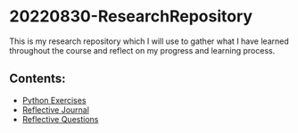 # 20220830-ResearchRepository
This is my research repository which I will use to gather what I have learned throughout the course and reflect on my progress and learning process.

## Contents:
* [Python Exercises](https://github.com/vermiilion/20220830ResearchRepo/tree/main/Software%20Development/Code/Python/Python%20Exercises)
* [Reflective Journal](weekly-journal.md)
* [Reflective Questions](reflective-questions.md)

